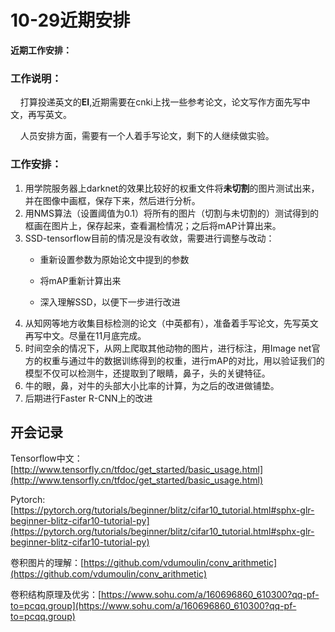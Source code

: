 # 10-29近期安排

**近期工作安排：**

### 工作说明：

&nbsp;&nbsp;&nbsp;&nbsp;打算投递英文的**EI**,近期需要在cnki上找一些参考论文，论文写作方面先写中文，再写英文。

&nbsp;&nbsp;&nbsp;&nbsp;人员安排方面，需要有一个人着手写论文，剩下的人继续做实验。



### 工作安排：

1. 用学院服务器上darknet的效果比较好的权重文件将**未切割**的图片测试出来，并在图像中画框，保存下来，然后进行分析。
2. 用NMS算法（设置阈值为0.1）将所有的图片（切割与未切割的）测试得到的框画在图片上，保存起来，查看漏检情况；之后将mAP计算出来。
3. SSD-tensorflow目前的情况是没有收敛，需要进行调整与改动：
   - 重新设置参数为原始论文中提到的参数 

   - 将mAP重新计算出来

   - 深入理解SSD，以便下一步进行改进
4. 从知网等地方收集目标检测的论文（中英都有），准备着手写论文，先写英文再写中文。尽量在11月底完成。
5. 时间空余的情况下，从网上爬取其他动物的图片，进行标注，用Image net官方的权重与通过牛的数据训练得到的权重，进行mAP的对比，用以验证我们的模型不仅可以检测牛，还提取到了眼睛，鼻子，头的关键特征。
6. 牛的眼，鼻，对牛的头部大小比率的计算，为之后的改进做铺垫。
7. 后期进行Faster R-CNN上的改进



## 开会记录

Tensorflow中文：[http://www.tensorfly.cn/tfdoc/get_started/basic_usage.html](http://www.tensorfly.cn/tfdoc/get_started/basic_usage.html)

Pytorch: [https://pytorch.org/tutorials/beginner/blitz/cifar10_tutorial.html#sphx-glr-beginner-blitz-cifar10-tutorial-py](https://pytorch.org/tutorials/beginner/blitz/cifar10_tutorial.html#sphx-glr-beginner-blitz-cifar10-tutorial-py)

卷积图片的理解：[https://github.com/vdumoulin/conv_arithmetic](https://github.com/vdumoulin/conv_arithmetic)

卷积结构原理及优劣：[https://www.sohu.com/a/160696860_610300?qq-pf-to=pcqq.group](https://www.sohu.com/a/160696860_610300?qq-pf-to=pcqq.group)

